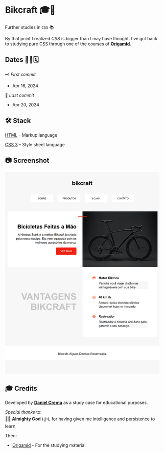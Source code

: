 # Bikcraft 🎓🚀
Further studies in `CSS` 📚

By that point I realized *CSS* is bigger than I may have thought. I've got back to studying pure CSS through one of the courses of [**Origamid**](https://www.origamid.com/).

## Dates 👨‍💻🗓️
🗝️ *First commit*

- Apr 16, 2024

🔐 *Last commit*

- Apr 20, 2024

## 🛠️ Stack
[HTML](https://html.spec.whatwg.org/multipage/) – Markup language

[CSS 3](https://www.python.org) – Style sheet language

## 📷 Screenshot
![Project Screenshot](./screenshot.png)

## 🎓 Credits
Developed by [**Daniel Crema**](https://github.com/DanielCrema) as a study case for educational purposes.

*Special thanks* to:  
🕋🤲 **Almighty God** (ﷻ), for having given me intelligence and persistence to learn.

Then:

- [Origamid](https://www.origamid.com/) - For the studying material.